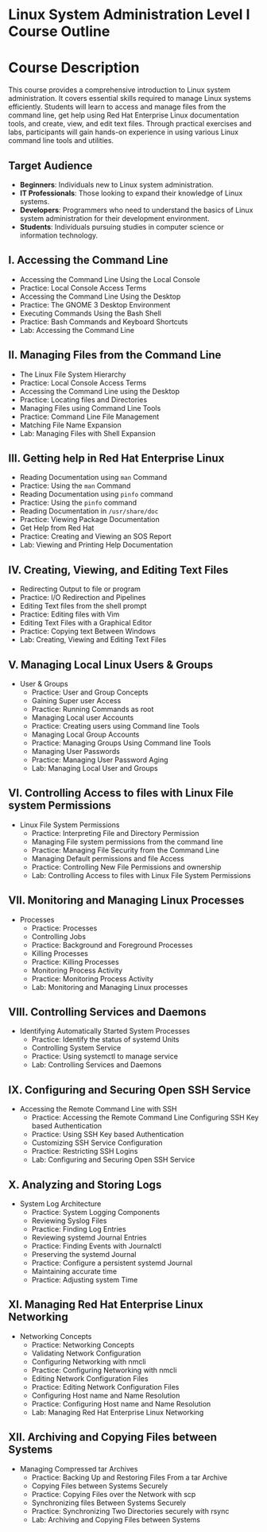 # Linux System Administration Level I Course Outline

# Course Description
This course provides a comprehensive introduction to Linux system administration. It covers essential skills required to manage Linux systems efficiently. Students will learn to access and manage files from the command line, get help using Red Hat Enterprise Linux documentation tools, and create, view, and edit text files. Through practical exercises and labs, participants will gain hands-on experience in using various Linux command line tools and utilities.

## Target Audience
- **Beginners**: Individuals new to Linux system administration.
- **IT Professionals**: Those looking to expand their knowledge of Linux systems.
- **Developers**: Programmers who need to understand the basics of Linux system administration for their development environment.
- **Students**: Individuals pursuing studies in computer science or information technology.


## I. Accessing the Command Line 

- Accessing the Command Line Using the Local Console
- Practice: Local Console Access Terms
- Accessing the Command Line Using the Desktop
- Practice: The GNOME 3 Desktop Environment
- Executing Commands Using the Bash Shell
- Practice: Bash Commands and Keyboard Shortcuts
- Lab: Accessing the Command Line

## II. Managing Files from the Command Line

- The Linux File System Hierarchy
- Practice: Local Console Access Terms
- Accessing the Command Line using the Desktop
- Practice: Locating files and Directories
- Managing Files using Command Line Tools
- Practice: Command Line File Management
- Matching File Name Expansion
- Lab: Managing Files with Shell Expansion

## III. Getting help in Red Hat Enterprise Linux

- Reading Documentation using `man` Command
- Practice: Using the `man` Command
- Reading Documentation using `pinfo` command
- Practice: Using the `pinfo` command
- Reading Documentation in `/usr/share/doc`
- Practice: Viewing Package Documentation
- Get Help from Red Hat
- Practice: Creating and Viewing an SOS Report
- Lab: Viewing and Printing Help Documentation

## IV. Creating, Viewing, and Editing Text Files

- Redirecting Output to file or program
- Practice: I/O Redirection and Pipelines
- Editing Text files from the shell prompt
- Practice: Editing files with Vim
- Editing Text Files with a Graphical Editor
- Practice: Copying text Between Windows
- Lab: Creating, Viewing and Editing Text Files

## V. Managing Local Linux Users & Groups

- User & Groups
  - Practice: User and Group Concepts
  - Gaining Super user Access
  - Practice: Running Commands as root
  - Managing Local user Accounts
  - Practice: Creating users using Command line Tools
  - Managing Local Group Accounts
  - Practice: Managing Groups Using Command line Tools
  - Managing User Passwords
  - Practice: Managing User Password Aging
  - Lab: Managing Local User and Groups

## VI. Controlling Access to files with Linux File system Permissions

- Linux File System Permissions
  - Practice: Interpreting File and Directory Permission
  - Managing File system permissions from the command line
  - Practice: Managing File Security from the Command Line
  - Managing Default permissions and file Access
  - Practice: Controlling New File Permissions and ownership
  - Lab: Controlling Access to files with Linux File System Permissions

## VII. Monitoring and Managing Linux Processes

- Processes
  - Practice: Processes
  - Controlling Jobs
  - Practice: Background and Foreground Processes
  - Killing Processes
  - Practice: Killing Processes
  - Monitoring Process Activity
  - Practice: Monitoring Process Activity
  - Lab: Monitoring and Managing Linux processes

## VIII. Controlling Services and Daemons

- Identifying Automatically Started System Processes
  - Practice: Identify the status of systemd Units
  - Controlling System Service
  - Practice: Using systemctl to manage service
  - Lab: Controlling Services and Daemons

## IX. Configuring and Securing Open SSH Service

- Accessing the Remote Command Line with SSH
  - Practice: Accessing the Remote Command Line Configuring SSH Key based Authentication
  - Practice: Using SSH Key based Authentication
  - Customizing SSH Service Configuration
  - Practice: Restricting SSH Logins
  - Lab: Configuring and Securing Open SSH Service

## X. Analyzing and Storing Logs

- System Log Architecture
  - Practice: System Logging Components
  - Reviewing Syslog Files
  - Practice: Finding Log Entries
  - Reviewing systemd Journal Entries
  - Practice: Finding Events with Journalctl
  - Preserving the systemd Journal
  - Practice: Configure a persistent systemd Journal
  - Maintaining accurate time
  - Practice: Adjusting system Time

## XI. Managing Red Hat Enterprise Linux Networking

- Networking Concepts
  - Practice: Networking Concepts
  - Validating Network Configuration
  - Configuring Networking with nmcli
  - Practice: Configuring Networking with nmcli
  - Editing Network Configuration Files
  - Practice: Editing Network Configuration Files
  - Configuring Host name and Name Resolution
  - Practice: Configuring Host name and Name Resolution
  - Lab: Managing Red Hat Enterprise Linux Networking

## XII. Archiving and Copying Files between Systems

- Managing Compressed tar Archives
  - Practice: Backing Up and Restoring Files From a tar Archive
  - Copying Files between Systems Securely
  - Practice: Copying Files over the Network with scp
  - Synchronizing files Between Systems Securely
  - Practice: Synchronizing Two Directories securely with rsync
  - Lab: Archiving and Copying Files between Systems

